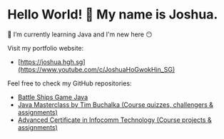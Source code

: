 # Hello World! 👋 My name is Joshua.
🌱 I’m currently learning Java and I'm new here 😶

Visit my portfolio website:
- [https://joshua.hgh.sg](https://www.youtube.com/c/JoshuaHoGwokHin_SG)

Feel free to check my GitHub repositories:<br>
- <a href="https://github.com/Joshua-Ho-Gwok-Hin/EDU-SGUS-LITHAN-NICF/tree/main/java-battle-ships-game">Battle Ships Game Java</a>
- <a href="https://github.com/Joshua-Ho-Gwok-Hin/TUTORIALS-Java-Masterclass-Tim-Buchalka">Java Masterclass by Tim Buchalka  (Course quizzes, challengers & assignments)</a><br>
- <a href="https://github.com/Joshua-Ho-Gwok-Hin/EDU-SGUS-LITHAN-NICF">Advanced Certificate in Infocomm Technology (Course projects & assignments)</a>
